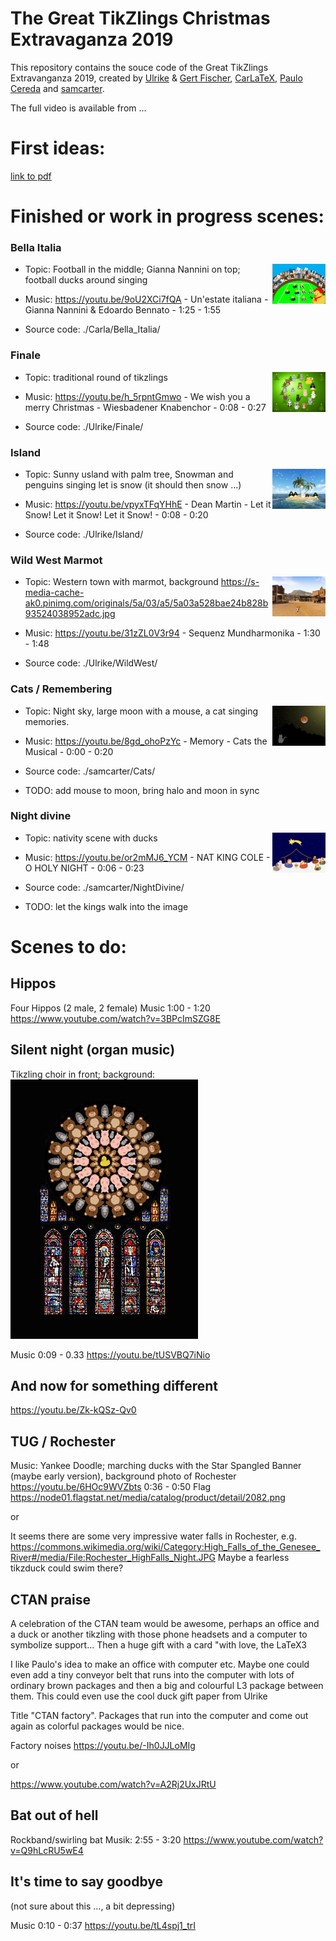 # The Great TikZlings Christmas Extravaganza 2019

This repository contains the souce code of the Great TikZlings Extravanganza 2019, created by [Ulrike](https://github.com/u-fischer) & [Gert Fischer](https://github.com/g-fischer), [CarLaTeX](https://github.com/CarLaTeX), [Paulo Cereda](https://github.com/cereda) and [samcarter](https://github.com/samcarter).

The full video is available from ...

<!--- 
Music and 3rd party images are not included in this repository. The links to the songs can be found in the file ./Storyboard2019/music.txt, links to 3rd party images are for the most part given in the code of the individual scenes.
--->

# First ideas:

[link to pdf](./Storyboard/drafts/Extravaganza2019_storyboard.pdf)

# Finished or work in progress scenes:

### Bella Italia

<a href="https://github.com/samcarter/Extravanganza2019/releases/download/video/BellaItalia.mp4"><img align="right" src="./Storyboard/previews/BellaItalia.png" height="64"></a>

- Topic: Football in the middle; Gianna Nannini on top; football ducks around singing 

- Music:  https://youtu.be/9oU2XCi7fQA - Un'estate italiana - Gianna Nannini & Edoardo Bennato - 1:25 - 1:55

- Source code: ./Carla/Bella_Italia/

### Finale

<a href="https://github.com/samcarter/Extravanganza2019/releases/download/video/finale.mp4"><img align="right" src="./Storyboard/previews/finale.png" height="64"></a>

- Topic: traditional round of tikzlings

- Music: https://youtu.be/h_5rpntGmwo - We wish you a merry Christmas - Wiesbadener Knabenchor - 0:08 - 0:27

- Source code: ./Ulrike/Finale/

### Island

<a href="https://github.com/samcarter/Extravanganza2019/releases/download/video/island.mp4"><img align="right" src="./Storyboard/previews/island.png" height="64"></a>

- Topic: Sunny usland with palm tree, Snowman and penguins singing let is snow (it should then snow ...)

- Music: https://youtu.be/vpyxTFqYHhE - Dean Martin - Let it Snow! Let it Snow! Let it Snow! - 0:08 - 0:20 

- Source code: ./Ulrike/Island/

### Wild West Marmot

<a href="https://github.com/samcarter/Extravanganza2019/releases/download/video/wildwest.mp4"><img align="right" src="./Storyboard/previews/wildwest.png" height="64"></a>

- Topic: Western town with marmot, background https://s-media-cache-ak0.pinimg.com/originals/5a/03/a5/5a03a528bae24b828b93524038952adc.jpg

- Music: https://youtu.be/31zZL0V3r94 - Sequenz Mundharmonika - 1:30 - 1:48

- Source code: ./Ulrike/WildWest/

### Cats / Remembering

<a href="https://github.com/samcarter/Extravanganza2019/releases/download/video/Cats.mp4"><img align="right" src="./Storyboard/previews/Cats.png" height="64"></a>

- Topic: Night sky, large moon with a mouse, a cat singing memories.

- Music: https://youtu.be/8gd_ohoPzYc - Memory - Cats the Musical - 0:00 - 0:20 

- Source code: ./samcarter/Cats/

- TODO: add mouse to moon, bring halo and moon in sync

### Night divine 

<a href="https://github.com/samcarter/Extravanganza2019/releases/download/video/NightDivine.mp4"><img align="right" src="./Storyboard/previews/NightDivine.png" height="64"></a>

- Topic: nativity scene with ducks 

- Music: https://youtu.be/or2mMJ6_YCM - NAT KING COLE - O HOLY NIGHT - 0:06 - 0:23 

- Source code: ./samcarter/NightDivine/

- TODO: let the kings walk into the image


# Scenes to do:








## Hippos

Four Hippos (2 male, 2 female)
Music 1:00 - 1:20 
https://www.youtube.com/watch?v=3BPcImSZG8E

## Silent night (organ music)

Tikzling choir in front; 
background: ![](./Storyboard/drafts/silentnightback.jpeg)

Music 0:09 - 0.33 https://youtu.be/tUSVBQ7iNio

## And now for something different

https://youtu.be/Zk-kQSz-Qv0

## TUG / Rochester

Music:  Yankee Doodle; marching ducks with the Star Spangled Banner (maybe early version), background photo of Rochester
https://youtu.be/6HOc9WVZbts 0:36 - 0:50
Flag https://node01.flagstat.net/media/catalog/product/detail/2082.png

or

It seems there are some very impressive water falls in Rochester, e.g. 
https://commons.wikimedia.org/wiki/Category:High_Falls_of_the_Genesee_River#/media/File:Rochester_HighFalls_Night.JPG
Maybe a fearless tikzduck could swim there? 




## CTAN praise

A celebration of the CTAN team would be awesome, perhaps an office and a 
duck or another tikzling with those phone headsets and a computer to 
symbolize support... Then a huge gift with a card "with love, the LaTeX3 

I like Paulo's idea to make an office with computer etc. Maybe one could even 
add a tiny conveyor belt that runs into the computer with lots of ordinary 
brown packages and then a big and colourful L3 package between them. This 
could even use the cool duck gift paper from Ulrike  

Title "CTAN factory".  Packages that run into the computer and come out again 
as colorful packages would be nice.  

Factory noises
https://youtu.be/-Ih0JJLoMIg

or 

https://www.youtube.com/watch?v=A2Rj2UxJRtU



## Bat out of hell

Rockband/swirling bat
Musik: 
2:55 - 3:20
https://www.youtube.com/watch?v=Q9hLcRU5wE4






## It's time to say goodbye

(not sure about this ..., a bit depressing)

Music 0:10 - 0:37
https://youtu.be/tL4spj1_trI



